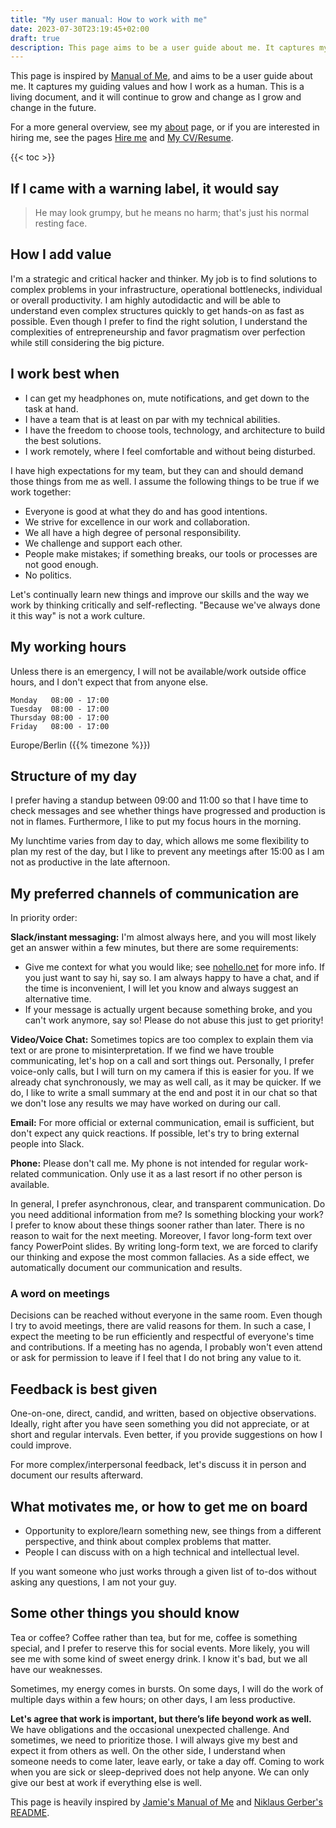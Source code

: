 ```yaml
---
title: "My user manual: How to work with me"
date: 2023-07-30T23:19:45+02:00
draft: true
description: This page aims to be a user guide about me. It captures my guiding values and how I work as a human.
---
```


This page is inspired by [Manual of Me](https://my.manualof.me/), and aims to be a user guide about me.
It captures my guiding values and how I work as a human.
This is a living document, and it will continue to grow and change as I grow and change in the future.

For a more general overview, see my [about](/about/) page, or if you are interested in hiring me, see the pages [Hire me](/hire/) and [My CV/Resume](/resume/).

{{< toc >}}

## If I came with a warning label, it would say

> He may look grumpy, but he means no harm; that's just his normal resting face.

## How I add value

I'm a strategic and critical hacker and thinker.
My job is to find solutions to complex problems in your infrastructure, operational bottlenecks, individual or overall productivity.
I am highly autodidactic and will be able to understand even complex structures quickly to get hands-on as fast as possible.
Even though I prefer to find the right solution, I understand the complexities of entrepreneurship and favor pragmatism over perfection while still considering the big picture.

## I work best when

- I can get my headphones on, mute notifications, and get down to the task at hand.
- I have a team that is at least on par with my technical abilities.
- I have the freedom to choose tools, technology, and architecture to build the best solutions.
- I work remotely, where I feel comfortable and without being disturbed.

I have high expectations for my team, but they can and should demand those things from me as well.
I assume the following things to be true if we work together:

- Everyone is good at what they do and has good intentions.
- We strive for excellence in our work and collaboration.
- We all have a high degree of personal responsibility.
- We challenge and support each other.
- People make mistakes; if something breaks, our tools or processes are not good enough.
- No politics.

Let's continually learn new things and improve our skills and the way we work by thinking critically and self-reflecting.
"Because we've always done it this way" is not a work culture.

## My working hours

Unless there is an emergency, I will not be available/work outside office hours, and I don't expect that from anyone else.

```plain
Monday   08:00 - 17:00
Tuesday  08:00 - 17:00
Thursday 08:00 - 17:00
Friday   08:00 - 17:00
```

Europe/Berlin ({{% timezone %}})

## Structure of my day

I prefer having a standup between 09:00 and 11:00 so that I have time to check messages and see whether things have progressed and production is not in flames.
Furthermore, I like to put my focus hours in the morning.

My lunchtime varies from day to day, which allows me some flexibility to plan my rest of the day, but I like to prevent any meetings after 15:00 as I am not as productive in the late afternoon.

## My preferred channels of communication are

In priority order:

**Slack/instant messaging:** I'm almost always here, and you will most likely get an answer within a few minutes, but there are some requirements:

- Give me context for what you would like; see [nohello.net](https://nohello.net/en/) for more info. If you just want to say hi, say so.
  I am always happy to have a chat, and if the time is inconvenient, I will let you know and always suggest an alternative time.
- If your message is actually urgent because something broke, and you can't work anymore, say so!
  Please do not abuse this just to get priority!

**Video/Voice Chat:** Sometimes topics are too complex to explain them via text or are prone to misinterpretation.
If we find we have trouble communicating, let's hop on a call and sort things out.
Personally, I prefer voice-only calls, but I will turn on my camera if this is easier for you.
If we already chat synchronously, we may as well call, as it may be quicker.
If we do, I like to write a small summary at the end and post it in our chat so that we don't lose any results we may have worked on during our call.

**Email:** For more official or external communication, email is sufficient, but don't expect any quick reactions.
If possible, let's try to bring external people into Slack.

**Phone:** Please don't call me.
My phone is not intended for regular work-related communication.
Only use it as a last resort if no other person is available.

In general, I prefer asynchronous, clear, and transparent communication.
Do you need additional information from me?
Is something blocking your work?
I prefer to know about these things sooner rather than later.
There is no reason to wait for the next meeting.
Moreover, I favor long-form text over fancy PowerPoint slides.
By writing long-form text, we are forced to clarify our thinking and expose the most common fallacies.
As a side effect, we automatically document our communication and results.

### A word on meetings

Decisions can be reached without everyone in the same room.
Even though I try to avoid meetings, there are valid reasons for them.
In such a case, I expect the meeting to be run efficiently and respectful of everyone's time and contributions.
If a meeting has no agenda, I probably won't even attend or ask for permission to leave if I feel that I do not bring any value to it.

## Feedback is best given

One-on-one, direct, candid, and written, based on objective observations.
Ideally, right after you have seen something you did not appreciate, or at short and regular intervals.
Even better, if you provide suggestions on how I could improve.

For more complex/interpersonal feedback, let's discuss it in person and document our results afterward.

## What motivates me, or how to get me on board

- Opportunity to explore/learn something new, see things from a different perspective, and think about complex problems that matter.
- People I can discuss with on a high technical and intellectual level.

If you want someone who just works through a given list of to-dos without asking any questions, I am not your guy.

## Some other things you should know

Tea or coffee?
Coffee rather than tea, but for me, coffee is something special, and I prefer to reserve this for social events.
More likely, you will see me with some kind of sweet energy drink.
I know it's bad, but we all have our weaknesses.

Sometimes, my energy comes in bursts.
On some days, I will do the work of multiple days within a few hours; on other days, I am less productive.

**Let's agree that work is important, but there’s life beyond work as well.**
We have obligations and the occasional unexpected challenge.
And sometimes, we need to prioritize those.
I will always give my best and expect it from others as well.
On the other side, I understand when someone needs to come later, leave early, or take a day off.
Coming to work when you are sick or sleep-deprived does not help anyone.
We can only give our best at work if everything else is well.

This page is heavily inspired by [Jamie's Manual of Me](https://manual.jvt.me/) and [Niklaus Gerber's README](https://www.niklausgerber.com/#readme).
